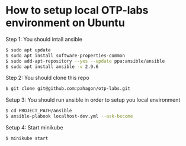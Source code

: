 # How to setup local OTP-labs environment on Ubuntu

Step 1: You should intall ansible

```sh
$ sudo apt update
$ sudo apt install software-properties-common
$ sudo add-apt-repository --yes --update ppa:ansible/ansible
$ sudo apt install ansible -v 2.9.6
```

Step 2: You should clone this repo

```sh
$ git clone git@github.com:pahagon/otp-labs.git
```

Setup 3: You should run ansible in order to setup you local environment

```sh
$ cd PROJECT_PATH/ansible
$ ansible-plabook localhost-dev.yml --ask-become
```

Setup 4: Start minikube

```sh
$ minikube start
```
